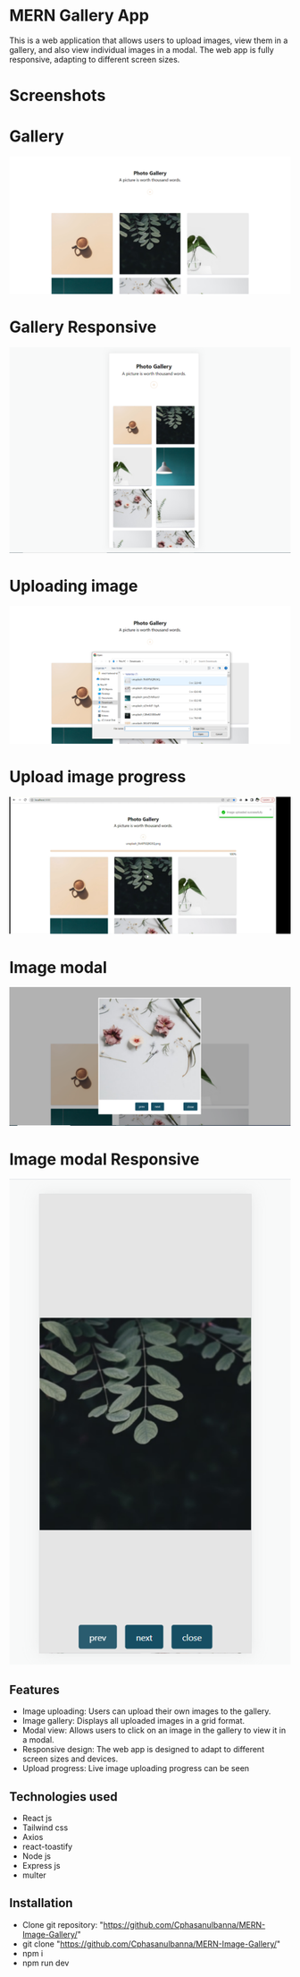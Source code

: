 # MERN Gallery App

This is a web application that allows users to upload images, view them in a gallery, and also view individual images in a modal. The web app is fully responsive, adapting to different screen sizes.

# Screenshots

# Gallery

![gallery](./screenshots/gallery.png)

# Gallery Responsive

![gallery responsive](./screenshots/gallery%20responsive.png)

# Uploading image

![adding image](./screenshots/adding-image.png)

# Upload image progress

![image upload progress](./screenshots/upload%20progress.png)

# Image modal

![image modal](./screenshots/modal.png)

# Image modal Responsive

![image modal responsive](./screenshots/modal%20resposnive.png)

## Features

-   Image uploading: Users can upload their own images to the gallery.
-   Image gallery: Displays all uploaded images in a grid format.
-   Modal view: Allows users to click on an image in the gallery to view it in a modal.
-   Responsive design: The web app is designed to adapt to different screen sizes and devices.
-   Upload progress: Live image uploading progress can be seen

## Technologies used

-   React js
-   Tailwind css
-   Axios
-   react-toastify
-   Node js
-   Express js
-   multer

## Installation

-   Clone git repository: "https://github.com/Cphasanulbanna/MERN-Image-Gallery/"
-   git clone "https://github.com/Cphasanulbanna/MERN-Image-Gallery/"
-   npm i
-   npm run dev
